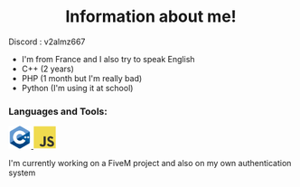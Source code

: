 <h1 align="center">Information about me!</h1>
Discord : v2almz667

- I'm from France and I also try to speak English 
- C++ (2 years) 
- PHP (1 month but I'm really bad) 
- Python (I'm using it at school)

<h3 align="left">Languages and Tools:</h3>

<p align="left"> 
  <a href="https://www.w3schools.com/cpp/" target="_blank"> 
    <img src="https://raw.githubusercontent.com/devicons/devicon/master/icons/cplusplus/cplusplus-original.svg" alt="cplusplus" width="40" height="40"/> 
  </a> 
  <a href="https://developer.mozilla.org/en-US/docs/Web/JavaScript" target="_blank"> 
    <img src="https://raw.githubusercontent.com/devicons/devicon/master/icons/javascript/javascript-original.svg" alt="javascript" width="40" height="40"/> 
  </a>
</p>

<p>I'm currently working on a FiveM project and also on my own authentication system</p>

